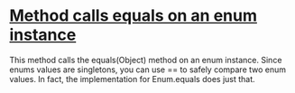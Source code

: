 # [Method calls equals on an enum instance](http://fb-contrib.sourceforge.net/bugdescriptions.html#SPP_EQUALS_ON_ENUM)

This method calls the equals(Object) method on an enum instance. Since enums values are singletons,
			you can use == to safely compare two enum values. In fact, the implementation for Enum.equals does just
			that.